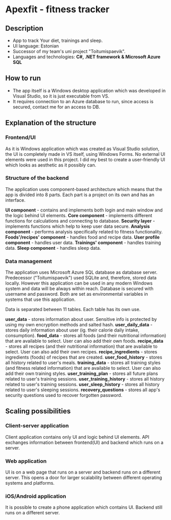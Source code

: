 # Apexfit - fitness tracker

## Description

* App to track Your diet, trainings and sleep.
* UI language: Estonian
* Successor of my team's uni project "Toitumispaevik".
* Languages and technologies: **C#, .NET framework & Microsoft Azure SQL**

## How to run

* The app itself is a Windows desktop application which was developed in Visual Studio, so it is just executable from VS.
* It requires connection to an Azure database to run, since access is secured, contact me for an access to DB.

## Explanation of the structure

### Frontend/UI
As it is Windows application which was created as Visual Studio solution, the UI is completely made in VS itself, using Windows Forms.
No external UI elements were used in this project. I did my best to create a user-friendly UI which looks as aesthetic as it possibly can.

### Structure of the backend
The application uses component-based architecture which means that the app is divided into 8 parts. Each part is a project on its own and has an interface.

**UI component** - contains and implements both login and main window and the logic behind UI elements.
**Core component** - implements different functions for calculations and connecting to database.
**Security layer** - implements functions which help to keep user data secure.
**Analysis component** - performs analysis specifically related to fitness functionality.
**Foods'/recipes' component** - handles food and recipe data. 
**User profile component** - handles user data.
**Trainings' component** - handles training data.
**Sleep component** - handles sleep data.

### Data management
The application uses Microsoft Azure SQL database as database server. Predecessor ("Toitumispaevik") used SQLite and, therefore, stored data locally. However this application can be used in any modern Windows system and data will be always within reach.
Database is secured with username and password. Both are set as environmental variables in systems that use this application.

Data is separated between 11 tables. Each table has its own use.

**user_data** - stores information about user. Sensitive info is protected by using my own encryption methods and salted hash.
**user_daily_data** - stores daily information about user (ig. their calorie daily intake, consumption).
**food_data** - stores all foods (and their nutritional information) that are available to select. User can also add their own foods.
**recipe_data** - stores all recipes (and their nutritional information) that are available to select. User can also add their own recipes.
**recipe_ingredients** - stores ingredients (foods) of recipes that are created.
**user_food_history** - stores all history related to user's meals.
**training_data** - stores all training styles (and fitness related information) that are available to select. User can also add their own training styles.
**user_training_plan** - stores all future plans related to user's training sessions.
**user_training_history** - stores all history related to user's training sessions.
**user_sleep_history** - stores all history related to user's sleeping sessions.
**recovery_questions** - stores all app's security questions used to recover forgotten password.

## Scaling possibilities

### Client-server application
Client application contains only UI and logic behind UI elements. API exchanges information between frontend(UI) and backend which runs on a server.

### Web application
UI is on a web page that runs on a server and backend runs on a different server. This opens a door for larger scalability between different operating systems and platforms.

### iOS/Android application
It is possible to create a phone application which contains UI. Backend still runs on a different server.
